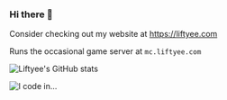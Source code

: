### Hi there 👋

Consider checking out my website at https://liftyee.com

Runs the occasional game server at `mc.liftyee.com`

![Liftyee's GitHub stats](https://github-readme-stats.vercel.app/api?username=Liftyee&show_icons=true&count_private=true&theme=cobalt)

![I code in...](https://github-readme-stats.vercel.app/api/top-langs/?username=anuraghazra&layout=compact&theme=cobalt)

<!--
**Liftyee/Liftyee** is a ✨ _special_ ✨ repository because its `README.md` (this file) appears on your GitHub profile.

Here are some ideas to get you started:

- 🔭 I’m currently working on ...
- 🌱 I’m currently learning ...
- 👯 I’m looking to collaborate on ...
- 🤔 I’m looking for help with ...
- 💬 Ask me about ...
- 📫 How to reach me: ...
- 😄 Pronouns: ...
- ⚡ Fun fact: ...
-->
